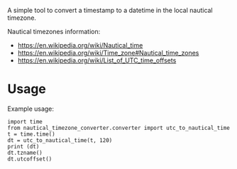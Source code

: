A simple tool to convert a timestamp to a datetime in the local nautical timezone.

Nautical timezones information:
- https://en.wikipedia.org/wiki/Nautical_time
- https://en.wikipedia.org/wiki/Time_zone#Nautical_time_zones
- https://en.wikipedia.org/wiki/List_of_UTC_time_offsets

# Usage
Example usage:
```
import time
from nautical_timezone_converter.converter import utc_to_nautical_time
t = time.time()
dt = utc_to_nautical_time(t, 120)
print (dt)
dt.tzname()
dt.utcoffset()
```
